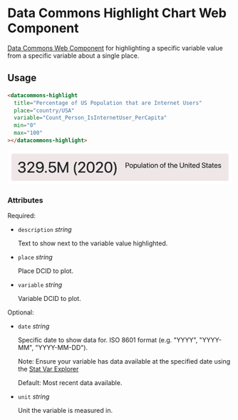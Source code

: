 # Data Commons Highlight Chart Web Component

[Data Commons Web Component](../../README.md) for highlighting a specific
variable value from a specific variable about a single place.

## Usage

```html
<datacommons-highlight
  title="Percentage of US Population that are Internet Users"
  place="country/USA"
  variable="Count_Person_IsInternetUser_PerCapita"
  min="0"
  max="100"
></datacommons-highlight>
```

<img src="../assets/highlight.png" width="620"/>

### Attributes

Required:

- `description` _string_

  Text to show next to the variable value highlighted.

- `place` _string_

  Place DCID to plot.

- `variable` _string_

  Variable DCID to plot.

Optional:

- `date` _string_

  Specific date to show data for. ISO 8601 format (e.g. "YYYY", "YYYY-MM", "YYYY-MM-DD").

  Note: Ensure your variable has data available at the specified date using the [Stat Var Explorer](https://datacommons.org/tools/statvar)

  Default: Most recent data available.

- `unit` _string_
  
  Unit the variable is measured in.
